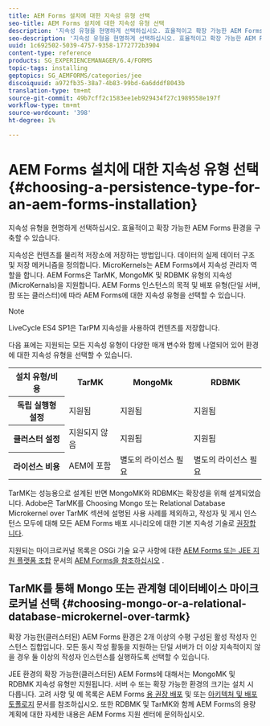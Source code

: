 ```yaml
---
title: AEM Forms 설치에 대한 지속성 유형 선택
seo-title: AEM Forms 설치에 대한 지속성 유형 선택
description: '지속성 유형을 현명하게 선택하십시오. 효율적이고 확장 가능한 AEM Forms 환경을 구축할 수 있습니다. '
seo-description: '지속성 유형을 현명하게 선택하십시오. 효율적이고 확장 가능한 AEM Forms 환경을 구축하는 데 도움이 됩니다. '
uuid: 1c692502-5039-4757-9358-1772772b3904
content-type: reference
products: SG_EXPERIENCEMANAGER/6.4/FORMS
topic-tags: installing
geptopics: SG_AEMFORMS/categories/jee
discoiquuid: a972fb35-38a7-4b83-99bd-6a6dddf8043b
translation-type: tm+mt
source-git-commit: 49b7cff2c1583ee1eb929434f27c1989558e197f
workflow-type: tm+mt
source-wordcount: '398'
ht-degree: 1%

---
```



# AEM Forms 설치에 대한 지속성 유형 선택 {#choosing-a-persistence-type-for-an-aem-forms-installation}

지속성 유형을 현명하게 선택하십시오. 효율적이고 확장 가능한 AEM Forms 환경을 구축할 수 있습니다.

지속성은 컨텐츠를 물리적 저장소에 저장하는 방법입니다. 데이터의 실제 데이터 구조 및 저장 메커니즘을 정의합니다. MicroKernels는 AEM Forms에서 지속성 관리자 역할을 합니다. AEM Forms은 TarMK, MongoMK 및 RDBMK 유형의 지속성(MicroKernals)을 지원합니다. AEM Forms 인스턴스의 목적 및 배포 유형(단일 서버, 팜 또는 클러스터)에 따라 AEM Forms에 대한 지속성 유형을 선택할 수 있습니다.

>[!NOTE]
>
>LiveCycle ES4 SP1은 TarPM 지속성을 사용하여 컨텐츠를 저장합니다.

다음 표에는 지원되는 모든 지속성 유형이 다양한 매개 변수와 함께 나열되어 있어 환경에 대한 지속성 유형을 선택할 수 있습니다.

<table> 
 <tbody>
  <tr>
   <th><strong>설치 유형/비용</strong></th> 
   <th><strong>TarMK</strong></th> 
   <th><strong>MongoMk</strong></th> 
   <th><strong>RDBMK</strong></th> 
  </tr>
  <tr>
   <th><strong>독립 실행형 설정</strong></th> 
   <td>지원됨<br /> </td> 
   <td>지원됨</td> 
   <td>지원됨</td> 
  </tr>
  <tr>
   <th><strong>클러스터 설정</strong></th> 
   <td>지원되지 않음</td> 
   <td>지원됨</td> 
   <td>지원됨</td> 
  </tr>
  <tr>
   <th><strong>라이선스 비용</strong></th> 
   <td>AEM에 포함 </td> 
   <td>별도의 라이선스 필요</td> 
   <td>별도의 라이선스 필요</td> 
  </tr>
 </tbody>
</table>

TarMK는 성능용으로 설계된 반면 MongoMK와 RDBMK는 확장성을 위해 설계되었습니다. Adobe은 TarMK를 Choosing Mongo 또는 Relational Database Microkernel over TarMK 섹션에 설명된 사용 사례를 제외하고, 작성자 및 게시 인스턴스 모두에 대해 모든 AEM Forms 배포 시나리오에 대한 기본 지속성 기술로 [권장합니다](#p-choosing-mongo-or-a-relational-database-microkernel-over-tarmk-p).

지원되는 마이크로커널 목록은 OSGi 기술 요구 사항에 대한 [AEM Forms 또는 JEE 지원 플랫폼 조합](/help/sites-deploying/technical-requirements.md) 문서의 [AEM Forms을 참조하십시오](/help/forms/using/aem-forms-jee-supported-platforms.md) .

## TarMK를 통해 Mongo 또는 관계형 데이터베이스 마이크로커널 선택 {#choosing-mongo-or-a-relational-database-microkernel-over-tarmk}

확장 가능한(클러스터된) AEM Forms 환경은 2개 이상의 수평 구성된 활성 작성자 인스턴스 집합입니다. 모든 동시 작성 활동을 지원하는 단일 서버가 더 이상 지속적이지 않을 경우 둘 이상의 작성자 인스턴스를 실행하도록 선택할 수 있습니다.

JEE 환경의 확장 가능한(클러스터된) AEM Forms에 대해서는 MongoMK 및 RDBMK 지속성 유형만 지원됩니다. 서버 수 또는 확장 가능한 환경의 크기는 설치 시 다릅니다. 고려 사항 및 예 목록은 AEM Forms [용 권장 배포](/help/sites-deploying/recommended-deploys.md) 및 또는 [아키텍처 및 배포 토폴로지](/help/forms/using/aem-forms-architecture-deployment.md) 문서를 참조하십시오. 또한 RDBMK 및 TarMK와 함께 AEM Forms의 용량 계획에 대한 자세한 내용은 AEM Forms 지원 센터에 문의하십시오.
